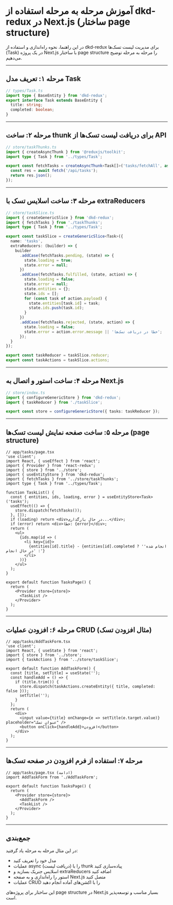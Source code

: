 # آموزش مرحله به مرحله استفاده از dkd-redux در Next.js (ساختار page structure)

در این راهنما، نحوه راه‌اندازی و استفاده از dkd-redux برای مدیریت لیست تسک‌ها (Task) در یک پروژه Next.js با ساختار page structure را مرحله به مرحله توضیح می‌دهیم.

---

## مرحله ۱: تعریف مدل Task

```ts
// types/Task.ts
import type { BaseEntity } from 'dkd-redux';
export interface Task extends BaseEntity {
  title: string;
  completed: boolean;
}
```

---

## مرحله ۲: ساخت thunk برای دریافت لیست تسک‌ها از API

```ts
// store/taskThunks.ts
import { createAsyncThunk } from '@reduxjs/toolkit';
import type { Task } from '../types/Task';

export const fetchTasks = createAsyncThunk<Task[]>('tasks/fetchAll', async () => {
  const res = await fetch('/api/tasks');
  return res.json();
});
```

---

## مرحله ۳: ساخت اسلایس تسک با extraReducers

```ts
// store/taskSlice.ts
import { createGenericSlice } from 'dkd-redux';
import { fetchTasks } from './taskThunks';
import type { Task } from '../types/Task';

export const taskSlice = createGenericSlice<Task>({
  name: 'tasks',
  extraReducers: (builder) => {
    builder
      .addCase(fetchTasks.pending, (state) => {
        state.loading = true;
        state.error = null;
      })
      .addCase(fetchTasks.fulfilled, (state, action) => {
        state.loading = false;
        state.error = null;
        state.entities = {};
        state.ids = [];
        for (const task of action.payload) {
          state.entities[task.id] = task;
          state.ids.push(task.id);
        }
      })
      .addCase(fetchTasks.rejected, (state, action) => {
        state.loading = false;
        state.error = action.error.message || 'خطا در دریافت تسک‌ها';
      });
  }
});

export const taskReducer = taskSlice.reducer;
export const taskActions = taskSlice.actions;
```

---

## مرحله ۴: ساخت استور و اتصال به Next.js

```ts
// store/index.ts
import { configureGenericStore } from 'dkd-redux';
import { taskReducer } from './taskSlice';

export const store = configureGenericStore({ tasks: taskReducer });
```

---

## مرحله ۵: ساخت صفحه نمایش لیست تسک‌ها (page structure)

```tsx
// app/tasks/page.tsx
'use client';
import React, { useEffect } from 'react';
import { Provider } from 'react-redux';
import { store } from '../store';
import { useEntityStore } from 'dkd-redux';
import { fetchTasks } from '../store/taskThunks';
import type { Task } from '../types/Task';

function TaskList() {
  const { entities, ids, loading, error } = useEntityStore<Task>('tasks');
  useEffect(() => {
    store.dispatch(fetchTasks());
  }, []);
  if (loading) return <div>در حال بارگذاری...</div>;
  if (error) return <div>خطا: {error}</div>;
  return (
    <ul>
      {ids.map(id => (
        <li key={id}>
          {entities[id].title} - {entities[id].completed ? 'انجام شده' : 'در حال انجام'}
        </li>
      ))}
    </ul>
  );
}

export default function TasksPage() {
  return (
    <Provider store={store}>
      <TaskList />
    </Provider>
  );
}
```

---

## مرحله ۶: افزودن عملیات CRUD (مثال افزودن تسک)

```tsx
// app/tasks/AddTaskForm.tsx
'use client';
import React, { useState } from 'react';
import { store } from '../store';
import { taskActions } from '../store/taskSlice';

export default function AddTaskForm() {
  const [title, setTitle] = useState('');
  const handleAdd = () => {
    if (title.trim()) {
      store.dispatch(taskActions.createEntity({ title, completed: false }));
      setTitle('');
    }
  };
  return (
    <div>
      <input value={title} onChange={e => setTitle(e.target.value)} placeholder="عنوان تسک" />
      <button onClick={handleAdd}>افزودن</button>
    </div>
  );
}
```

---

## مرحله ۷: استفاده از فرم افزودن در صفحه تسک‌ها

```tsx
// app/tasks/page.tsx (ادامه)
import AddTaskForm from './AddTaskForm';

export default function TasksPage() {
  return (
    <Provider store={store}>
      <AddTaskForm />
      <TaskList />
    </Provider>
  );
}
```

---

## جمع‌بندی
در این مثال مرحله به مرحله یاد گرفتید:
- مدل خود را تعریف کنید
- عملیات async (دریافت لیست) را با thunk پیاده‌سازی کنید
- اسلایس جنریک بسازید و extraReducers اضافه کنید
- استور را راه‌اندازی و به صفحه Next.js متصل کنید
- عملیات CRUD را با اکشن‌های آماده انجام دهید

این ساختار برای پروژه‌های page structure در Next.js بسیار مناسب و توسعه‌پذیر است. 